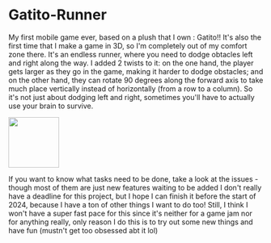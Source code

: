# Gatito-Runner
My first mobile game ever, based on a plush that I own : Gatito!! It's also the first time that I make a game in 3D, so I'm completely out of my comfort zone there.
It's an endless runner, where you need to dodge obtacles left and right along the way. I added 2 twists to it: on the one hand, the player gets larger as they go in the game, making it harder to dodge obstacles;
and on the other hand, they can rotate 90 degrees along the forward axis to take much place vertically instead of horizontally (from a row to a column).
So it's not just about dodging left and right, sometimes you'll have to actually use your brain to survive.

<img src="https://github.com/2hufoCs/Gatito-Runner/assets/136696608/da52984e-bffa-4a7b-bb46-685e786dca19" width = "100">

If you want to know what tasks need to be done, take a look at the issues - though most of them are just new features waiting to be added
I don't really have a deadline for this project, but I hope I can finish it before the start of 2024, because I have a ton of other things I want to do too!
Still, I think I won't have a super fast pace for this since it's neither for a game jam nor for anything really, only reason I do this is to try out some new things and have fun (mustn't get too obsessed abt it lol)
